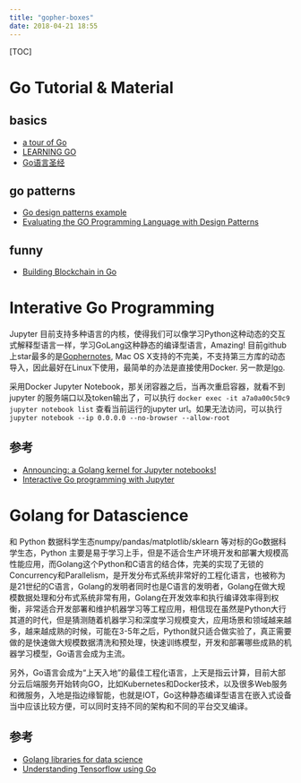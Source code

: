 ```yaml
---
title: "gopher-boxes"
date: 2018-04-21 18:55
---
```


[TOC]

# Go Tutorial & Material
## basics
 - [a tour of Go](https://tour.golang.org/)
 - [LEARNING GO](https://miek.nl/go/#preface)
 - [Go语言圣经](https://yar999.gitbooks.io/gopl-zh/content/ch0/ch0-01.html)

## go patterns
 - [Go design patterns example](https://github.com/tmrts/go-patterns)
 - [Evaluating the GO Programming Language with Design Patterns](https://ecs.victoria.ac.nz/foswiki/pub/Main/TechnicalReportSeries/ECSTR11-01.pdf)
## funny
 - [Building Blockchain in Go](https://jeiwan.cc/posts/building-blockchain-in-go-part-1/)



# Interative Go Programming
Jupyter 目前支持多种语言的内核，使得我们可以像学习Python这种动态的交互式解释型语言一样，学习GoLang这种静态的编译型语言，Amazing! 
目前github上star最多的是[Gophernotes](https://github.com/gopherdata/gophernotes), Mac OS X支持的不完美，不支持第三方库的动态导入，因此最好在Linux下使用，最简单的办法是直接使用Docker. 另一款是[lgo](https://github.com/yunabe/lgo#install).

采用Docker Jupyter Notebook，那关闭容器之后，当再次重启容器，就看不到jupyter 的服务端口以及token输出了，可以执行 `docker exec -it a7a0a00c50c9 jupyter notebook list` 查看当前运行的jupyter url。如果无法访问，可以执行 `jupyter notebook --ip 0.0.0.0 --no-browser --allow-root`

## 参考
 - [Announcing: a Golang kernel for Jupyter notebooks!](http://www.datadan.io/announcing-a-golang-kernel-for-jupyter-notebooks/)
 - [Interactive Go programming with Jupyter](https://medium.com/@yunabe/interactive-go-programming-with-jupyter-93fbf089aff1)




# Golang for Datascience
和 Python 数据科学生态numpy/pandas/matplotlib/sklearn 等对标的Go数据科学生态，Python 主要是易于学习上手，但是不适合生产环境开发和部署大规模高性能应用，而Golang这个Python和C语言的结合体，完美的实现了无锁的Concurrency和Parallelism，是开发分布式系统非常好的工程化语言，也被称为是21世纪的C语言，Golang的发明者同时也是C语言的发明者，Golang在做大规模数据处理和分布式系统非常有用，Golang在开发效率和执行编译效率得到权衡，非常适合开发部署和维护机器学习等工程应用，相信现在虽然是Python大行其道的时代，但是猜测随着机器学习和深度学习规模变大，应用场景和领域越来越多，越来越成熟的时候，可能在3-5年之后，Python就只适合做实验了，真正需要做的是快速做大规模数据清洗和预处理，快速训练模型，开发和部署哪些成熟的机器学习模型，Go语言会成为主流。

另外，Go语言会成为“上天入地”的最佳工程化语言，上天是指云计算，目前大部分云后端服务开始转向GO，比如Kubernetes和Docker技术，以及很多Web服务和微服务，入地是指边缘智能，也就是IOT，Go这种静态编译型语言在嵌入式设备当中应该比较方便，可以同时支持不同的架构和不同的平台交叉编译。

## 参考
 - [Golang libraries for data science](https://www.mjhall.org/golang-data-science-libraries/)
 - [Understanding Tensorflow using Go](https://pgaleone.eu/tensorflow/go/2017/05/29/understanding-tensorflow-using-go/)

